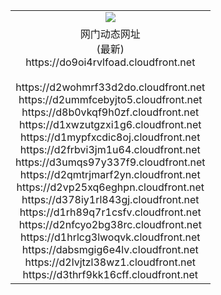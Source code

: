 ﻿<table>
  <tr></tr>
  <tr><td colspan=2 align=center><img src="https://do9oi4rvlfoad.cloudfront.net/Up/oGate.jpg" /></td></tr>
  <tr><td colspan=2 align=center>网门动态网址<br/>(最新)
<br>https://do9oi4rvlfoad.cloudfront.net
<br/>
<br>https://d2wohmrf33d2do.cloudfront.net
<br>https://d2ummfcebyjto5.cloudfront.net
<br>https://d8b0vkqf9h0zf.cloudfront.net
<br>https://d1xwzutgzxi1g6.cloudfront.net
<br>https://d1mypfxcdic8oj.cloudfront.net
<br>https://d2frbvi3jm1u64.cloudfront.net
<br>https://d3umqs97y337f9.cloudfront.net
<br>https://d2qmtrjmarf2yn.cloudfront.net
<br>https://d2vp25xq6eghpn.cloudfront.net
<br>https://d378iy1rl843gj.cloudfront.net
<br>https://d1rh89q7r1csfv.cloudfront.net
<br>https://d2nfcyo2bg38rc.cloudfront.net
<br>https://d1hrlcg3lwoqvk.cloudfront.net
<br>https://dabsmgig6e4lv.cloudfront.net
<br>https://d2lvjtzl38wz1.cloudfront.net
<br>https://d3thrf9kk16cff.cloudfront.net
    </td>
  </tr>
</table>
